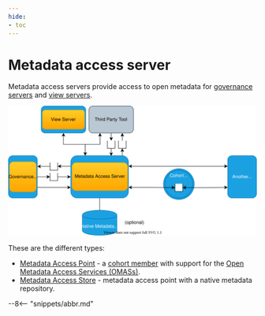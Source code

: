 ```yaml
---
hide:
- toc
---
```


<!-- SPDX-License-Identifier: CC-BY-4.0 -->
<!-- Copyright Contributors to the Egeria project 2020. -->

# Metadata access server

Metadata access servers provide access to open metadata for [governance servers](/concepts/governance-server) and [view servers](/concepts/view-server).

![Metadata access store](metadata-access-server.svg)

These are the different types:

- [Metadata Access Point](/concepts/metadata-access-point) - a [cohort member](/concepts/cohort-member) with support for the [Open Metadata Access Services (OMASs)](/services/omas).
- [Metadata Access Store](/concepts/metadata-access-store) - metadata access point with a native metadata repository.

--8<-- "snippets/abbr.md"
